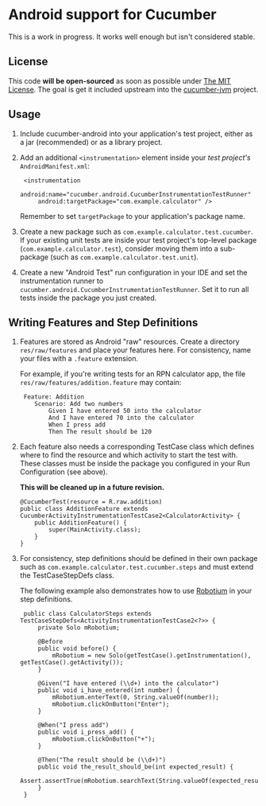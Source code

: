 # Android support for Cucumber

This is a work in progress. It works well enough but isn't considered stable.

## License

This code **will be open-sourced** as soon as possible under [The MIT License](http://www.opensource.org/licenses/mit-license.php). The goal is get it included upstream into the [cucumber-jvm](https://github.com/cucumber/cucumber-jvm) project.

## Usage

1. Include cucumber-android into your application's test project, either as a jar (recommended) or as a library project.

2. Add an additional `<instrumentation>` element inside your *test project's* `AndroidManifest.xml`:

        <instrumentation
            android:name="cucumber.android.CucumberInstrumentationTestRunner"
            android:targetPackage="com.example.calculator" />

    Remember to set `targetPackage` to your application's package name.

3. Create a new package such as `com.example.calculator.test.cucumber`. If your existing unit tests are inside your test project's top-level package (`com.example.calculator.test`), consider moving them into a sub-package (such as `com.example.calculator.test.unit`).

3. Create a new "Android Test" run configuration in your IDE and set the instrumentation runner to `cucumber.android.CucumberInstrumentationTestRunner`. Set it to run all tests inside the package you just created.

## Writing Features and Step Definitions

1. Features are stored as Android "raw" resources. Create a directory `res/raw/features` and place your features here. For consistency, name your files with a `.feature` extension. 

   For example, if you're writing tests for an RPN calculator app, the file `res/raw/features/addition.feature` may contain:

        Feature: Addition
           Scenario: Add two numbers
               Given I have entered 50 into the calculator
               And I have entered 70 into the calculator
               When I press add
               Then The result should be 120

2. Each feature also needs a corresponding TestCase class which defines where to find the resource and which activity to start the test with. These classes must be inside the package you configured in your Run Configuration (see above).
    
    **This will be cleaned up in a future revision.**
		
       @CucumberTest(resource = R.raw.addition)
       public class AdditionFeature extends CucumberActivityInstrumentationTestCase2<CalculatorActivity> {
           public AdditionFeature() {
               super(MainActivity.class);
           }
       }


2. For consistency, step definitions should be defined in their own package such as `com.example.calculator.test.cucumber.steps` and must extend the TestCaseStepDefs class. 

    The following example also demonstrates how to use [Robotium](XXX) in your step definitions.


        public class CalculatorSteps extends TestCaseStepDefs<ActivityInstrumentationTestCase2<?>> {
            private Solo mRobotium;
        
            @Before
            public void before() {
                mRobotium = new Solo(getTestCase().getInstrumentation(), getTestCase().getActivity());
            }

            @Given("I have entered (\\d+) into the calculator")
            public void i_have_entered(int number) {
                mRobotium.enterText(0, String.valueOf(number));
                mRobotium.clickOnButton("Enter");
            }

            @When("I press add")
            public void i_press_add() {
                mRobotium.clickOnButton("+");
            }

            @Then("The result should be (\\d+)")
            public void the_result_should_be(int expected_result) {
                Assert.assertTrue(mRobotium.searchText(String.valueOf(expected_result)));
            }
        }

